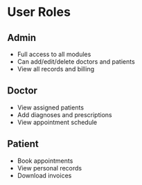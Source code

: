 # User Roles

## Admin
- Full access to all modules
- Can add/edit/delete doctors and patients
- View all records and billing

## Doctor
- View assigned patients
- Add diagnoses and prescriptions
- View appointment schedule

## Patient
- Book appointments
- View personal records
- Download invoices
